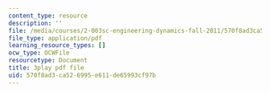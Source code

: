 ```yaml
---
content_type: resource
description: ''
file: /media/courses/2-003sc-engineering-dynamics-fall-2011/570f8ad3ca526995e611de65993cf97b_6wPHoFjnYXI.pdf
file_type: application/pdf
learning_resource_types: []
ocw_type: OCWFile
resourcetype: Document
title: 3play pdf file
uid: 570f8ad3-ca52-6995-e611-de65993cf97b
---
```

